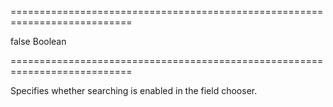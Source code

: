 ===========================================================================
<!--default-->false<!--/default-->
<!--type-->Boolean<!--/type-->
===========================================================================

<!--shortDescription-->
Specifies whether searching is enabled in the field chooser.
<!--/shortDescription-->

<!--fullDescription-->

<!--/fullDescription-->